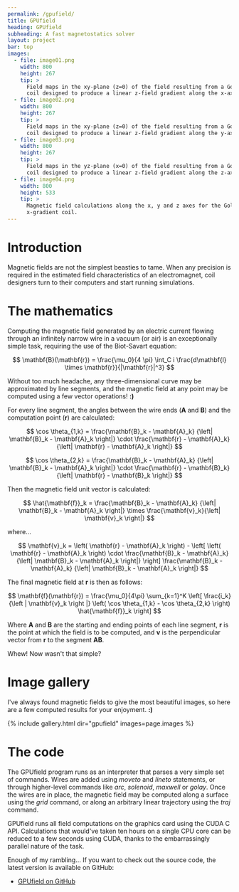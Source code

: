 ```yaml
---
permalink: /gpufield/
title: GPUfield
heading: GPUfield
subheading: A fast magnetostatics solver
layout: project
bar: top
images:
  - file: image01.png
    width: 800
    height: 267
    tip: >
      Field maps in the xy-plane (z=0) of the field resulting from a Golay
      coil designed to produce a linear z-field gradient along the x-axis.
  - file: image02.png
    width: 800
    height: 267
    tip: >
      Field maps in the xy-plane (z=0) of the field resulting from a Golay
      coil designed to produce a linear z-field gradient along the y-axis.
  - file: image03.png
    width: 800
    height: 267
    tip: >
      Field maps in the yz-plane (x=0) of the field resulting from a Golay
      coil designed to produce a linear z-field gradient along the z-axis.
  - file: image04.png
    width: 800
    height: 533
    tip: >
      Magnetic field calculations along the x, y and z axes for the Golay
      x-gradient coil.
---
```


# Introduction

Magnetic fields are not the simplest beasties to tame. When any precision
is required in the estimated field characteristics of an electromagnet,
coil designers turn to their computers and start running simulations.

# The mathematics

Computing the magnetic field generated by an electric current flowing
through an infinitely narrow wire in a vacuum (or air) is an exceptionally
simple task, requiring the use of the Biot-Savart equation:

$$
\mathbf{B}(\mathbf{r}) = \frac{\mu_0}{4 \pi}
 \int_C i \frac{d\mathbf{l} \times \mathbf{r}}{|\mathbf{r}|^3}
$$

Without too much headache, any three-dimensional curve may be approximated
by line segments, and the magnetic field at any point may be computed using
a few vector operations! **:)**

For every line segment, the angles between the wire ends ($\mathbf{A}$ and
$\mathbf{B}$) and the computation point ($\mathbf{r}$) are calculated:

$$
\cos \theta_{1,k} =
 \frac{\mathbf{B}_k - \mathbf{A}_k}
      {\left| \mathbf{B}_k - \mathbf{A}_k \right|}
 \cdot
 \frac{\mathbf{r} - \mathbf{A}_k}
      {\left| \mathbf{r} - \mathbf{A}_k \right|}
$$

$$
\cos \theta_{2,k} =
 \frac{\mathbf{B}_k - \mathbf{A}_k}
      {\left| \mathbf{B}_k - \mathbf{A}_k \right|}
 \cdot
 \frac{\mathbf{r} - \mathbf{B}_k}
      {\left| \mathbf{r} - \mathbf{B}_k \right|}
$$

Then the magnetic field unit vector is calculated:

$$
\hat{\mathbf{f}}_k =
 \frac{\mathbf{B}_k - \mathbf{A}_k}
      {\left| \mathbf{B}_k - \mathbf{A}_k \right|}
 \times
 \frac{\mathbf{v}_k}{\left| \mathbf{v}_k \right|}
$$

where...

$$
\mathbf{v}_k =
 \left( \mathbf{r} - \mathbf{A}_k \right) -
 \left[
  \left( \mathbf{r} - \mathbf{A}_k \right)
  \cdot
  \frac{\mathbf{B}_k - \mathbf{A}_k}
       {\left| \mathbf{B}_k - \mathbf{A}_k \right|}
 \right]
 \frac{\mathbf{B}_k - \mathbf{A}_k}
      {\left| \mathbf{B}_k - \mathbf{A}_k \right|}
$$

The final magnetic field at $\mathbf{r}$ is then as follows:

$$
\mathbf{f}(\mathbf{r}) =
 \frac{\mu_0}{4\pi}
 \sum_{k=1}^K
 \left[
  \frac{i_k}{\left | \mathbf{v}_k \right |}
  \left(
   \cos \theta_{1,k} - \cos \theta_{2,k}
  \right)
  \hat{\mathbf{f}}_k
 \right]
$$

Where $\mathbf{A}$ and $\mathbf{B}$ are the starting and ending points
of each line segment, $\mathbf{r}$ is the point at which the field is
to be computed, and $\mathbf{v}$ is the perpendicular vector from
$\mathbf{r}$ to the segment $\mathbf{AB}$.

Whew! Now wasn't that simple?

# Image gallery

I've always found magnetic fields to give the most beautiful images, so
here are a few computed results for your enjoyment. **:)**

{% include gallery.html dir="gpufield" images=page.images %}

# The code

The GPUfield program runs as an interpreter that parses a very simple set
of commands. Wires are added using _moveto_ and _lineto_ statements, or
through higher-level commands like _arc_, _solenoid_, _maxwell_ or
_golay_. Once the wires are in place, the magnetic field may be
computed along a surface using the _grid_ command, or along an arbitrary
linear trajectory using the _traj_ command.

GPUfield runs all field computations on the graphics card using the CUDA
C API. Calculations that would've taken ten hours on a single CPU core
can be reduced to a few seconds using CUDA, thanks to the embarrassingly
parallel nature of the task.

Enough of my rambling... If you want to check out the source code, the latest
version is available on GitHub:

 * [GPUfield on GitHub](https://github.com/geekysuavo/gpufield)


